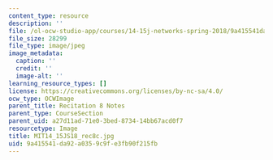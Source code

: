 ```yaml
---
content_type: resource
description: ''
file: /ol-ocw-studio-app/courses/14-15j-networks-spring-2018/9a415541da92a0359c9fe3fb90f215fb_MIT14_15JS18_rec8c.jpg
file_size: 28299
file_type: image/jpeg
image_metadata:
  caption: ''
  credit: ''
  image-alt: ''
learning_resource_types: []
license: https://creativecommons.org/licenses/by-nc-sa/4.0/
ocw_type: OCWImage
parent_title: Recitation 8 Notes
parent_type: CourseSection
parent_uid: a27d11ad-71e0-3bed-8734-14bb67acd0f7
resourcetype: Image
title: MIT14_15JS18_rec8c.jpg
uid: 9a415541-da92-a035-9c9f-e3fb90f215fb
---
```

